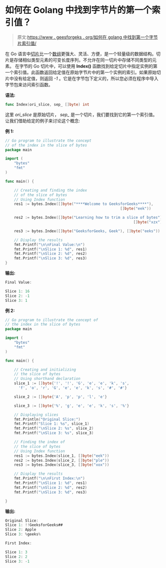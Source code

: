 # 如何在 Golang 中找到字节片的第一个索引值？

> 原文:[https://www . geesforgeks . org/如何在 golang 中找到第一个字节片索引值/](https://www.geeksforgeeks.org/how-to-find-the-first-index-value-in-slice-of-bytes-in-golang/)

在 Go 语言中[切片](https://www.geeksforgeeks.org/slices-in-golang/)比一个[数组](https://www.geeksforgeeks.org/arrays-in-go/)更强大、灵活、方便，是一个轻量级的数据结构。切片是存储相似类型元素的可变长度序列，不允许在同一切片中存储不同类型的元素。
在字节的 Go 切片中，可以使用 **Index()** 函数找到给定切片中指定实例的第一个索引值。此函数返回给定值在原始字节片中的第一个实例的索引。如果原始切片中没有给定值，则返回 *-1* 。它是在字节包下定义的，所以您必须在程序中导入字节包来访问索引函数。

**语法:**

```go
func Index(ori_slice, sep_ []byte) int
```

这里 *ori_slice* 是原始切片， *sep_* 是一个切片，我们要找到它的第一个索引值。让我们借助给定的例子来讨论这个概念:

**例 1:**

```go
// Go program to illustrate the concept
// of the index in the slice of bytes
package main

import (
    "bytes"
    "fmt"
)

func main() {

    // Creating and finding the index 
    // of the slice of bytes
    // Using Index function
    res1 := bytes.Index([]byte("****Welcome to GeeksforGeeks****"), 
                                                    []byte("eek"))

    res2 := bytes.Index([]byte("Learning how to trim a slice of bytes"),
                                                          []byte("xzx"))

    res3 := bytes.Index([]byte("GeeksforGeeks, Geek"), []byte("eeks"))

    // Display the results
    fmt.Printf("\n\nFinal Value:\n")
    fmt.Printf("\nSlice 1: %d", res1)
    fmt.Printf("\nSlice 2: %d", res2)
    fmt.Printf("\nSlice 3: %d", res3)
}
```

**输出:**

```go
Final Value:

Slice 1: 16
Slice 2: -1
Slice 3: 1

```

**例 2:**

```go
// Go program to illustrate the concept of
// the index in the slice of bytes
package main

import (
    "bytes"
    "fmt"
)

func main() {

    // Creating and initializing 
    // the slice of bytes
    // Using shorthand declaration
    slice_1 := []byte{'!', '!', 'G', 'e', 'e', 'k', 's', 
      'f', 'o', 'r', 'G', 'e', 'e', 'k', 's', '#', '#'}

    slice_2 := []byte{'A', 'p', 'p', 'l', 'e'}

    slice_3 := []byte{'%', 'g', 'e', 'e', 'k', 's', '%'}

    // Displaying slices
    fmt.Println("Original Slice:")
    fmt.Printf("Slice 1: %s", slice_1)
    fmt.Printf("\nSlice 2: %s", slice_2)
    fmt.Printf("\nSlice 3: %s", slice_3)

    // Finding the index of
    // the slice of bytes
    // Using Index function
    res1 := bytes.Index(slice_1, []byte("eek"))
    res2 := bytes.Index(slice_2, []byte("ple"))
    res3 := bytes.Index(slice_3, []byte("xox"))

    // Display the results
    fmt.Printf("\n\nFirst Index:\n")
    fmt.Printf("\nSlice 1: %d", res1)
    fmt.Printf("\nSlice 2: %d", res2)
    fmt.Printf("\nSlice 3: %d", res3)

}
```

**输出:**

```go
Original Slice:
Slice 1: !!GeeksforGeeks##
Slice 2: Apple
Slice 3: %geeks%

First Index:

Slice 1: 3
Slice 2: 2
Slice 3: -1

```